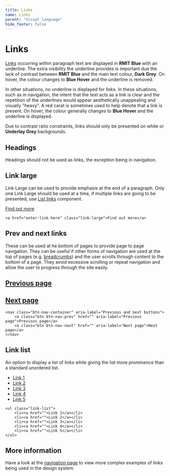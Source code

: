 ```yaml
---
title: Links
name: Links
parent: "Visual language"
hide_footer: false
---
```

<h1 class="margin-top-zero">Links</h1>
<p><a href="">Links</a> occurring within paragraph text are displayed in <strong class="colour-rmit-blue">RMIT Blue</strong> with an underline. The extra visibility the underline provides is important due the lack of contrast between <strong class="colour-rmit-blue">RMIT Blue</strong> and the main text colour, <strong class="colour-dark-grey">Dark Grey</strong>. On hover, the colour changes to <strong class="colour-blue-hover">Blue Hover</strong> and the underline is removed.
</p>
<p>In other situations, no underline is displayed for links. In these situations, such as in navigation, the intent that the text acts as a link is clear and the repetition of the underlines would appear aesthetically unappealing and visually "heavy". A red carat is sometimes used to help denote that a link is present. On hover, the colour generally changes to <strong class="colour-blue-hover">Blue Hover</strong> and the underline is displayed.</p>
<p>Due to contrast ratio constraints, links should only be presented on white or <strong class="colour-bg-underlay-grey" style="border: 0">Underlay Grey</strong> backgrounds.</p>
<h2>Headings</h2>
<p>Headings should not be used as links, the exception being in navigation.
</p>
<h2>Link large</h2>
<p>Link Large can be used to provide emphasis at the end of a paragraph. Only one Link Large should be used at a time, if multiple links are going to be presented, use <a href="#list-links">List links</a> component.</p>
<a href="" class="link-large">Find out more</a>
<div class="highlight">
<pre class="chroma">
<code class="language-html">&lt;a href=&quot;enter-link-here&quot; class=&quot;link-large&quot;&gt;Find out more&lt;/a&gt;</code>
</pre></div>
<h2>Prev and next links</h2>
<p>These can be used at he bottom of pages to provide page to page navigation. They can be useful if other forms of navigation are used at the top of pages (e.g. <a href="">breadcrumbs</a>) and the user scrolls through content to the bottom of a page. They avoid excessive scrolling or repeat navigation and allow the user to progress through the site easily.</p>
<nav class="btn-nav-container" aria-label="Previous and next buttons">
    <h2 class="btn-nav-prev"><a href="">Previous page</a></h2>
    <h2 class="btn-nav-next"><a href="">Next page</a></h2>
</nav>

<div class="highlight">
<pre class="chroma">
<code class="language-html">&lt;nav class=&quot;btn-nav-container&quot; aria-label=&quot;Previous and next buttons&quot;&gt;
    &lt;a class=&quot;btn btn-nav-prev&quot; href=&quot;&quot; aria-label=&quot;Previous page&quot;&gt;Previous page&lt;/a&gt;
    &lt;a class=&quot;btn btn-nav-next&quot; href=&quot;&quot; aria-label=&quot;Next page&quot;&gt;Next page&lt;/a&gt;
&lt;/nav&gt;</code>
</pre></div>
<a name="list-links"></a>
<h2>Link list</h2>
<p>An option to display a list of links while giving the list more prominence than a standard unordered list.</p>
<div>
	<ul class="link-list">
		<li><a href="">Link 1</a></li>
		<li><a href="">Link 2</a></li>
		<li><a href="">Link 3</a></li>
		<li><a href="">Link 4</a></li>
		<li><a href="">Link 5</a></li>
	</ul>
</div>
<div class="highlight">
<pre class="chroma">
<code class="language-html">&lt;ul class=&quot;link-list&quot;&gt;
    &lt;li&gt;&lt;a href=&quot;&quot;&gt;Link 1&lt;/a&gt;&lt;/li&gt;
    &lt;li&gt;&lt;a href=&quot;&quot;&gt;Link 2&lt;/a&gt;&lt;/li&gt;
    &lt;li&gt;&lt;a href=&quot;&quot;&gt;Link 3&lt;/a&gt;&lt;/li&gt;
    &lt;li&gt;&lt;a href=&quot;&quot;&gt;Link 4&lt;/a&gt;&lt;/li&gt;
    &lt;li&gt;&lt;a href=&quot;&quot;&gt;Link 5&lt;/a&gt;&lt;/li&gt;
&lt;/ul&gt;</code>
</pre></div>
<h2>More information</h2>
<p>Have a look at the <a href="../../components-complex/navigation/">navigation page</a> to view more complex examples of links being used in the design system.</p>


